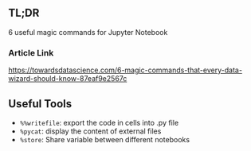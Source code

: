 ## TL;DR
6 useful magic commands for Jupyter Notebook
### Article Link
https://towardsdatascience.com/6-magic-commands-that-every-data-wizard-should-know-87eaf9e2567c
## Useful Tools
*  `%%writefile`: export the code in cells into .py file
*  `%pycat`: display the content of external files
* `%store`: Share variable between different notebooks

